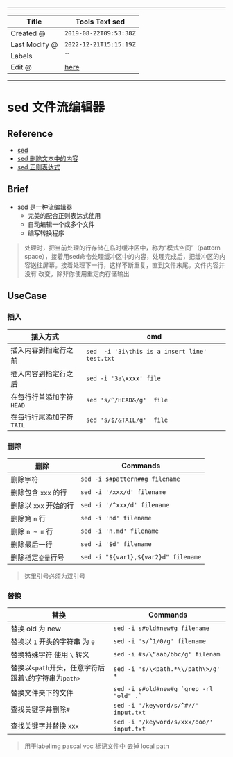 -----

| Title         | Tools Text sed                                      |
| ------------- | --------------------------------------------------- |
| Created @     | `2019-08-22T09:53:38Z`                              |
| Last Modify @ | `2022-12-21T15:15:19Z`                              |
| Labels        | \`\`                                                |
| Edit @        | [here](https://github.com/junxnone/linux/issues/27) |

-----

# sed 文件流编辑器

## Reference

  - [sed](https://wangchujiang.com/linux-command/c/sed.html)
  - [sed 删除文本中的内容](https://www.cnblogs.com/crazymagic/p/11147988.html)
  - [sed
    正则表达式](https://www.twle.cn/c/yufei/sed/sed-basic-regular-expressions.html)

## Brief

  - sed 是一种流编辑器
      - 完美的配合正则表达式使用
      - 自动编辑一个或多个文件
      - 编写转换程序

> 处理时，把当前处理的行存储在临时缓冲区中，称为“模式空间”（pattern
> space），接着用sed命令处理缓冲区中的内容，处理完成后，把缓冲区的内容送往屏幕。接着处理下一行，这样不断重复，直到文件末尾。文件内容并没有
> 改变，除非你使用重定向存储输出

## UseCase

### 插入

| 插入方式             | cmd                                           |
| ---------------- | --------------------------------------------- |
| 插入内容到指定行之前       | `sed  -i '3i\this is a insert line' test.txt` |
| 插入内容到指定行之后       | `sed -i '3a\xxxx' file`                       |
| 在每行行首添加字符 `HEAD` | `sed 's/^/HEAD&/g'  file`                     |
| 在每行行尾添加字符`TAIL`  | `sed 's/$/&TAIL/g'  file`                     |

### 删除

| 删除             | Commands                             |
| -------------- | ------------------------------------ |
| 删除字符           | `sed -i s#pattern##g filename`       |
| 删除包含 `xxx` 的行  | `sed -i '/xxx/d' filename`           |
| 删除以 `xxx` 开始的行 | `sed -i '/^xxx/d' filename`          |
| 删除第 `n` 行      | `sed -i 'nd' filename`               |
| 删除 `n ~ m` 行   | `sed -i 'n,md' filename`             |
| 删除最后一行         | `sed -i '$d' filename`               |
| 删除指定`变量`行号     | `sed -i "${var1},${var2}d" filename` |

> 这里引号必须为双引号

### 替换

| 替换                                  | Commands                                    |
| ----------------------------------- | ------------------------------------------- |
| 替换 old 为 new                        | `sed -i s#old#new#g filename`               |
| 替换以 `1` 开头的字符串 为 `0`                | `sed -i 's/^1/0/g' filename`                |
| 替换特殊字符 使用 `\` 转义                    | `sed -i #s/\“aab/bbc/g' filenam`            |
| 替换以`<path`开头，任意字符后跟着`\`的字符串为`path>` | `sed -i 's/\<path.*\\/path\>/g' *`          |
| 替换文件夹下的文件                           | `` sed -i s#old#new#g `grep -rl "old" .` `` |
| 查找关键字并删除`#`                         | `sed -i '/keyword/s/^#//'  input.txt`       |
| 查找关键字并替换 `xxx`                      | `sed -i '/keyword/s/xxx/ooo/'  input.txt`   |

> 用于labelimg pascal voc 标记文件中 去掉 local path
